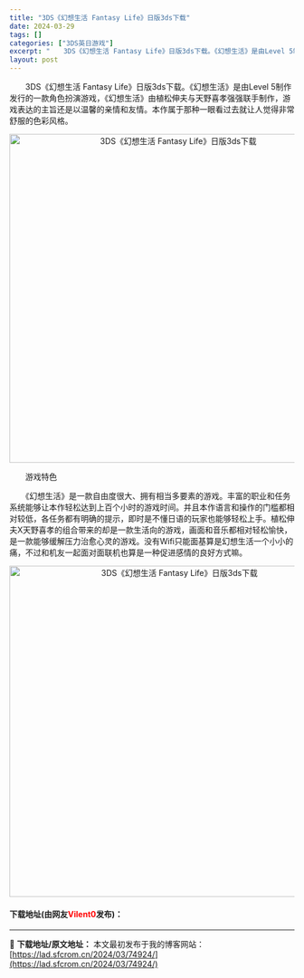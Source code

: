 ```yaml
---
title: "3DS《幻想生活 Fantasy Life》日版3ds下载"
date: 2024-03-29
tags: []
categories: ["3DS英日游戏"]
excerpt: "　　3DS《幻想生活 Fantasy Life》日版3ds下载。《幻想生活》是由Level 5制作发行的一款角色扮演游戏，《幻想生活》由植松伸夫与天野喜孝强强联手制作，游戏表达的主旨还是以温馨的亲情和友情。本作属于那种一眼看过去就让人觉得非常舒服的色彩风格。 　　游戏特色 　　《幻想生活》是一款自由&hellip;"
layout: post
---
```


 <p>　　3DS《幻想生活 Fantasy Life》日版3ds下载。《幻想生活》是由Level 5制作发行的一款角色扮演游戏，《幻想生活》由植松伸夫与天野喜孝强强联手制作，游戏表达的主旨还是以温馨的亲情和友情。本作属于那种一眼看过去就让人觉得非常舒服的色彩风格。</p> <p align="center"><img align="" border="0" src="https://lad.sfcrom.cn/wp-content/uploads/2024/03/20240329_660625a731f01.png" width="581" alt="3DS《幻想生活 Fantasy Life》日版3ds下载" /></p> <p>　　游戏特色</p> <p>　　《幻想生活》是一款自由度很大、拥有相当多要素的游戏。丰富的职业和任务系统能够让本作轻松达到上百个小时的游戏时间。并且本作语言和操作的门槛都相对较低，各任务都有明确的提示，即时是不懂日语的玩家也能够轻松上手。植松伸夫X天野喜孝的组合带来的却是一款生活向的游戏，画面和音乐都相对轻松愉快，是一款能够缓解压力治愈心灵的游戏。没有Wifi只能面基算是幻想生活一个小小的痛，不过和机友一起面对面联机也算是一种促进感情的良好方式嘛。</p> <p align="center"><img align="" border="0" src="https://lad.sfcrom.cn/wp-content/uploads/2024/03/20240329_660625a8499b7.png" width="585" alt="3DS《幻想生活 Fantasy Life》日版3ds下载" /></p> <p><h4>下载地址(由网友<font color="red">Vilent0</font>发布)：</h4></p> 

---
📖 **下载地址/原文地址：** 本文最初发布于我的博客网站：[https://lad.sfcrom.cn/2024/03/74924/](https://lad.sfcrom.cn/2024/03/74924/)
